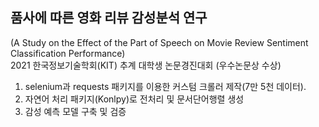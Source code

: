 ## 품사에 따른 영화 리뷰 감성분석 연구
(A Study on the Effect of the Part of Speech on Movie Review Sentiment Classification Performance) <br>
2021 한국정보기술학회(KIT) 추계 대학생 논문경진대회 (우수논문상 수상) <br>


1. selenium과 requests 패키지를 이용한 커스텀 크롤러 제작(7만 5천 데이터). <br>
2. 자연어 처리 패키지(Konlpy)로 전처리 및 문서단어행렬 생성 <br>
3. 감성 예측 모델 구축 및 검증 <br>

